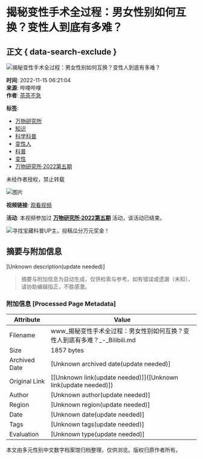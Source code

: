 # 揭秘变性手术全过程：男女性别如何互换？变性人到底有多难？

## 正文 { data-search-exclude }


![揭秘变性手术全过程：男女性别如何互换？变性人到底有多难？](https://i1.hdslb.com/bfs/archive/c9c69245fce615377f489fa225a8b55e185d5282.jpg@518w_290h_1c_!web-video-share-cover.webp)

**时间**: 2022-11-15 06:21:04  
**来源**: 哔哩哔哩  
**作者**: [茶茶不急](https://space.bilibili.com/1322966135)  

**标签**: 
- [万物研究所](https://m.bilibili.com/topic-detail?topic_id=11463&topic_name=%E4%B8%87%E7%89%A9%E7%A0%94%E7%A9%B6%E6%89%80&spm_id_from=333.788.top.function_card.click)
- [知识](https://www.bilibili.com/v/knowledge/)
- [科学科普](https://www.bilibili.com/v/knowledge/science)
- [变性人](https://search.bilibili.com/all?keyword=%E5%8F%98%E6%80%A7%E4%BA%BA&from_source=video_tag)
- [科普](https://search.bilibili.com/all?keyword=%E7%A7%91%E6%99%AE&from_source=video_tag)
- [变性](https://search.bilibili.com/all?keyword=%E5%8F%98%E6%80%A7&from_source=video_tag)
- [万物研究所·2022第五期](https://search.bilibili.com/all?keyword=%E4%B8%87%E7%89%A9%E7%A0%94%E7%A9%B6%E6%89%80%C2%B72022%E7%AC%AC%E4%BA%94%E6%9C%9F&from_source=video_tag)

未经作者授权，禁止转载

![图片](https://i2.hdslb.com/bfs/face/cb8366ed44185d3fa2c19deede940eb42c3f0cef.jpg@96w.webp)

**视频链接**: [观看视频](https://www.bilibili.com/video/BV1kp4y1P7F2)

**活动**: 本视频参加过 **[万物研究所·2022第五期](https://m.bilibili.com/topic-detail?topic_id=11463&topic_name=%E4%B8%87%E7%89%A9%E7%A0%94%E7%A9%B6%E6%89%80&spm_id_from=333.788.top.function_card.click)** 活动，该活动已结束。

![寻找宝藏科普UP主，投稿瓜分万元奖金！](https://i0.hdslb.com/bfs/activity-plat/52738bf04260501be1b7939b5fe76ee1800e37d5.jpg@640w_200h_!web-video-activity-cover.webp)
<!-- tcd_original_link https://www.bilibili.com/video/BV1Q24y12757/ -->


## 摘要与附加信息

<!-- tcd_abstract -->
[Unknown description(update needed)]
<!-- tcd_abstract_end -->

> 摘要与附加信息为自动生成，仅供检索与参考。如有错误或遗漏（未知），请协助编辑指正，不胜感激。

### 附加信息 [Processed Page Metadata]

| Attribute       | Value                                  |
|-----------------|----------------------------------------|
| Filename        | www_揭秘变性手术全过程：男女性别如何互换？变性人到底有多难？_-_Bilibili.md                             |
| Size            | 1857 bytes                           |
| Archived Date   | [Unknown archived date(update needed)]                             |
| Original Link   | [[Unknown link(update needed)]]([Unknown link(update needed)])                       |
| Author          | [Unknown author(update needed)]                               |
| Region          | [Unknown region(update needed)]                               |
| Date            | [Unknown date(update needed)]                                 |
| Tags            | [Unknown tags(update needed)]                                 |
| Evaluation            | [Unknown type(update needed)]                                 |
<!-- tcd_table_end -->

本文由多元性别中文数字档案馆归档整理，仅供浏览。版权归原作者所有。
